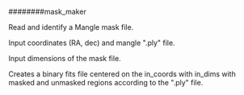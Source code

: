 ########mask_maker



Read and identify a Mangle mask file.

Input coordinates (RA, dec) and mangle ".ply" file.

Input dimensions of the mask file.

Creates a binary fits file centered on the in_coords with in_dims with masked and unmasked regions according to the ".ply" file.
